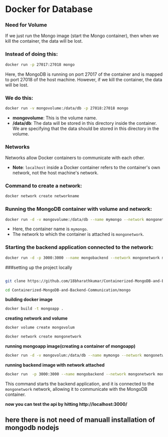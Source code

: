 
# Docker for Database

### Need for Volume

If we just run the Mongo image (start the Mongo container), then when we kill the container, the data will be lost.

### Instead of doing this:

```bash
docker run -p 27017:27018 mongo
```

Here, the MongoDB is running on port 27017 of the container and is mapped to port 27018 of the host machine. However, if we kill the container, the data will be lost.

### We do this:

```bash
docker run -v mongovolume:/data/db -p 27018:27018 mongo
```

- **mongovolume**: This is the volume name.
- **/data/db**: The data will be stored in this directory inside the container. We are specifying that the data should be stored in this directory in the volume.

### Networks

Networks allow Docker containers to communicate with each other.

- **Note**: `localhost` inside a Docker container refers to the container's own network, not the host machine's network.

### Command to create a network:

```bash
docker network create networkname
```

### Running the MongoDB container with volume and network:

```bash
docker run -d -v mongovolume:/data/db --name mymongo --network mongonetwork mongo
```

- Here, the container name is `mymongo`.
- The network to which the container is attached is `mongonetwork`.

### Starting the backend application connected to the network:

```bash
docker run -d -p 3000:3000 --name mongobackend --network mongonetwork mongoapp
```



###setting up the project locally

```bash

git clone https://github.com/18bharathkumar/Containerized-MongoDB-and-Backend-Communication.git

```
```bash 
cd Containerized-MongoDB-and-Backend-Communication/mongo

```
**building docker image**
```bash 
docker build -t mongoapp .
```
**creating network and volume**

```bash 
docker volume create mongovolum

docker network create mongonetwork
```

**running mongoapp image(creating a container of mongoapp)**

```bash 
docker run -d -v mongovolum:/data/db --name mymongo --network mongonetwork  mongo
```

**running backend image with network attached**

```bash
docker run  -p 3000:3000 --name mongobackend --network mongonetwork mongoapp
```


This command starts the backend application, and it is connected to the `mongonetwork` network, allowing it to communicate with the MongoDB container.

**now you can test the api by hitting http://localhost:3000/**

<h2> here there is not need of manuall installation of mongodb nodejs <h2>


